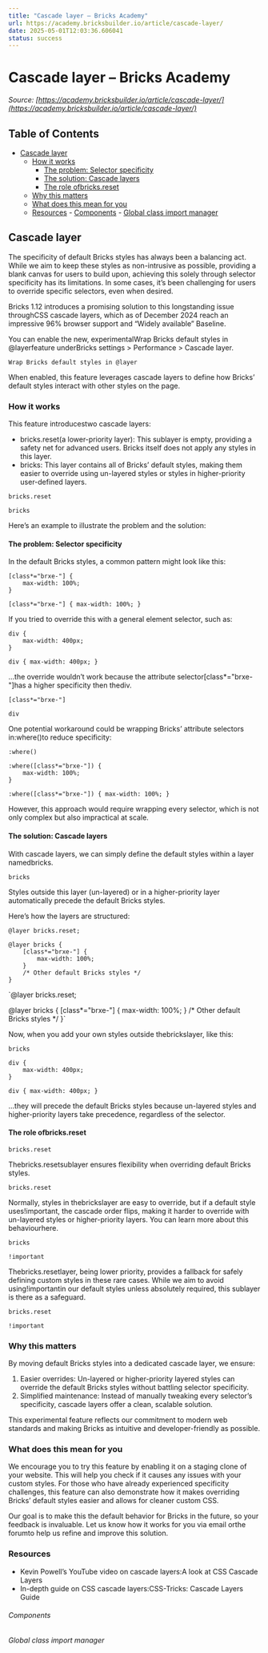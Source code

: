 ```yaml
---
title: "Cascade layer – Bricks Academy"
url: https://academy.bricksbuilder.io/article/cascade-layer/
date: 2025-05-01T12:03:36.606041
status: success
---
```


# Cascade layer – Bricks Academy

*Source: [https://academy.bricksbuilder.io/article/cascade-layer/](https://academy.bricksbuilder.io/article/cascade-layer/)*

## Table of Contents

- [Cascade layer](#cascade-layer)
  - [How it works](#how-it-works)
    - [The problem: Selector specificity](#the-problem-selector-specificity)
    - [The solution: Cascade layers](#the-solution-cascade-layers)
    - [The role ofbricks.reset](#the-role-ofbricksreset)
  - [Why this matters](#why-this-matters)
  - [What does this mean for you](#what-does-this-mean-for-you)
  - [Resources](#resources)
        - [Components](#components)
        - [Global class import manager](#global-class-import-manager)

## Cascade layer

The specificity of default Bricks styles has always been a balancing act. While we aim to keep these styles as non-intrusive as possible, providing a blank canvas for users to build upon, achieving this solely through selector specificity has its limitations. In some cases, it’s been challenging for users to override specific selectors, even when desired.

Bricks 1.12 introduces a promising solution to this longstanding issue throughCSS cascade layers, which as of December 2024 reach an impressive 96% browser support and “Widely available” Baseline.

You can enable the new, experimentalWrap Bricks default styles in @layerfeature underBricks settings > Performance > Cascade layer.

`Wrap Bricks default styles in @layer`

When enabled, this feature leverages cascade layers to define how Bricks’ default styles interact with other styles on the page.

### How it works

This feature introducestwo cascade layers:

- bricks.reset(a lower-priority layer): This sublayer is empty, providing a safety net for advanced users. Bricks itself does not apply any styles in this layer.
- bricks: This layer contains all of Bricks’ default styles, making them easier to override using un-layered styles or styles in higher-priority user-defined layers.

`bricks.reset`

`bricks`

Here’s an example to illustrate the problem and the solution:

#### The problem: Selector specificity

In the default Bricks styles, a common pattern might look like this:

```
[class*="brxe-"] {
    max-width: 100%;
}
```

`[class*="brxe-"] {
    max-width: 100%;
}`

If you tried to override this with a general element selector, such as:

```
div {
    max-width: 400px;
}
```

`div {
    max-width: 400px;
}`

…the override wouldn’t work because the attribute selector[class*="brxe-"]has a higher specificity then thediv.

`[class*="brxe-"]`

`div`

One potential workaround could be wrapping Bricks’ attribute selectors in:where()to reduce specificity:

`:where()`

```
:where([class*="brxe-"]) {
    max-width: 100%;
}
```

`:where([class*="brxe-"]) {
    max-width: 100%;
}`

However, this approach would require wrapping every selector, which is not only complex but also impractical at scale.

#### The solution: Cascade layers

With cascade layers, we can simply define the default styles within a layer namedbricks.

`bricks`

Styles outside this layer (un-layered) or in a higher-priority layer automatically precede the default Bricks styles.

Here’s how the layers are structured:

```
@layer bricks.reset;

@layer bricks {
    [class*="brxe-"] {
        max-width: 100%;
    }
    /* Other default Bricks styles */
}
```

`@layer bricks.reset;

@layer bricks {
    [class*="brxe-"] {
        max-width: 100%;
    }
    /* Other default Bricks styles */
}`

Now, when you add your own styles outside thebrickslayer, like this:

`bricks`

```
div {
    max-width: 400px;
}
```

`div {
    max-width: 400px;
}`

…they will precede the default Bricks styles because un-layered styles and higher-priority layers take precedence, regardless of the selector.

#### The role ofbricks.reset

`bricks.reset`

Thebricks.resetsublayer ensures flexibility when overriding default Bricks styles.

`bricks.reset`

Normally, styles in thebrickslayer are easy to override, but if a default style uses!important, the cascade order flips, making it harder to override with un-layered styles or higher-priority layers. You can learn more about this behaviourhere.

`bricks`

`!important`

Thebricks.resetlayer, being lower priority, provides a fallback for safely defining custom styles in these rare cases. While we aim to avoid using!importantin our default styles unless absolutely required, this sublayer is there as a safeguard.

`bricks.reset`

`!important`

### Why this matters

By moving default Bricks styles into a dedicated cascade layer, we ensure:

1. Easier overrides: Un-layered or higher-priority layered styles can override the default Bricks styles without battling selector specificity.
2. Simplified maintenance: Instead of manually tweaking every selector’s specificity, cascade layers offer a clean, scalable solution.

This experimental feature reflects our commitment to modern web standards and making Bricks as intuitive and developer-friendly as possible.

### What does this mean for you

We encourage you to try this feature by enabling it on a staging clone of your website. This will help you check if it causes any issues with your custom styles. For those who have already experienced specificity challenges, this feature can also demonstrate how it makes overriding Bricks’ default styles easier and allows for cleaner custom CSS.

Our goal is to make this the default behavior for Bricks in the future, so your feedback is invaluable. Let us know how it works for you via email orthe forumto help us refine and improve this solution.

### Resources

- Kevin Powell’s YouTube video on cascade layers:A look at CSS Cascade Layers
- In-depth guide on CSS cascade layers:CSS-Tricks: Cascade Layers Guide

###### Components

###### Global class import manager


